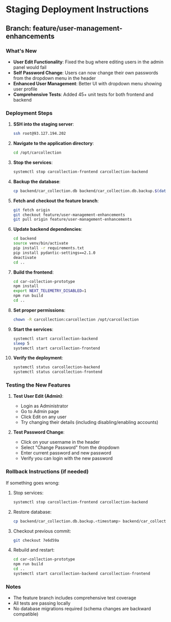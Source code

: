 # Staging Deployment Instructions

## Branch: feature/user-management-enhancements

### What's New
- **User Edit Functionality**: Fixed the bug where editing users in the admin panel would fail
- **Self Password Change**: Users can now change their own passwords from the dropdown menu in the header
- **Enhanced User Management**: Better UI with dropdown menu showing user profile
- **Comprehensive Tests**: Added 45+ unit tests for both frontend and backend

### Deployment Steps

1. **SSH into the staging server**:
   ```bash
   ssh root@93.127.194.202
   ```

2. **Navigate to the application directory**:
   ```bash
   cd /opt/carcollection
   ```

3. **Stop the services**:
   ```bash
   systemctl stop carcollection-frontend carcollection-backend
   ```

4. **Backup the database**:
   ```bash
   cp backend/car_collection.db backend/car_collection.db.backup.$(date +%Y%m%d-%H%M%S)
   ```

5. **Fetch and checkout the feature branch**:
   ```bash
   git fetch origin
   git checkout feature/user-management-enhancements
   git pull origin feature/user-management-enhancements
   ```

6. **Update backend dependencies**:
   ```bash
   cd backend
   source venv/bin/activate
   pip install -r requirements.txt
   pip install pydantic-settings==2.1.0
   deactivate
   cd ..
   ```

7. **Build the frontend**:
   ```bash
   cd car-collection-prototype
   npm install
   export NEXT_TELEMETRY_DISABLED=1
   npm run build
   cd ..
   ```

8. **Set proper permissions**:
   ```bash
   chown -R carcollection:carcollection /opt/carcollection
   ```

9. **Start the services**:
   ```bash
   systemctl start carcollection-backend
   sleep 5
   systemctl start carcollection-frontend
   ```

10. **Verify the deployment**:
    ```bash
    systemctl status carcollection-backend
    systemctl status carcollection-frontend
    ```

### Testing the New Features

1. **Test User Edit (Admin)**:
   - Login as Administrator
   - Go to Admin page
   - Click Edit on any user
   - Try changing their details (including disabling/enabling accounts)

2. **Test Password Change**:
   - Click on your username in the header
   - Select "Change Password" from the dropdown
   - Enter current password and new password
   - Verify you can login with the new password

### Rollback Instructions (if needed)

If something goes wrong:

1. Stop services:
   ```bash
   systemctl stop carcollection-frontend carcollection-backend
   ```

2. Restore database:
   ```bash
   cp backend/car_collection.db.backup.<timestamp> backend/car_collection.db
   ```

3. Checkout previous commit:
   ```bash
   git checkout 7e6d59a
   ```

4. Rebuild and restart:
   ```bash
   cd car-collection-prototype
   npm run build
   cd ..
   systemctl start carcollection-backend carcollection-frontend
   ```

### Notes
- The feature branch includes comprehensive test coverage
- All tests are passing locally
- No database migrations required (schema changes are backward compatible)
